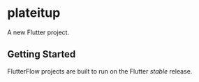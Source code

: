 # plateitup

A new Flutter project.

## Getting Started

FlutterFlow projects are built to run on the Flutter _stable_ release.
